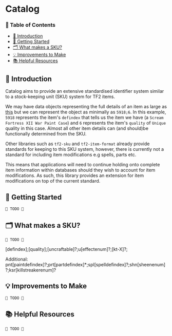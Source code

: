 # Catalog

### 📖 Table of Contents
- [👋 Introduction](#-introduction)
- [🔌 Getting Started](#-getting-started)
- [🗂️ What makes a SKU?](#-what-makes-a-sku)
- [💡 Improvements to Make](#-improvements-to-make)
- [📚 Helpful Resources](#-helpful-resources)

## 👋 Introduction
Catalog aims to provide an extensive standardised identifier system similar to a stock-keeping unit (SKU) system for TF2 items.

We may have data objects representing the full details of an item as large as [this](https://github.com/automatedtf/catalog/blob/b29f7491782576bbf001eac1a4a25adcf9e2d8ef/__tests__/constants/EconItems.ts#L1) but we can represent the object as minimally as `5918;6`. In this example, `5918` represents the item's `defindex` that tells us the item we have (a `Scream Fortress XII War Paint Case`) and `6` represents the item's `quality` of `Unique` quality in this case. Almost all other item details can (and should)be functionally determined from the SKU.

Other libraries such as `tf2-sku` and `tf2-item-format` already provide standards for keeping to this SKU system, however, there is currently not a standard for including item modifications e.g spells, parts etc.

This means that applications will need to continue holding onto complete item information within databases should they wish to account for item modifications. As such, this library provides an extension for item modifications on top of the current standard.

## 🔌 Getting Started
`🚧 TODO 🚧`
## 🗂️ What makes a SKU?
`🚧 TODO 🚧`

[defindex];[quality];[uncraftable]?;u[effectenum]?;[kt-X]?;

Additional: pnt[paintdefindex]?;prt[partdefindex]*;spl[spelldefindex]?;shn[sheenenum]?;ksr[killstreakerenum]?

## 💡 Improvements to Make
`🚧 TODO 🚧`
## 📚 Helpful Resources
`🚧 TODO 🚧`